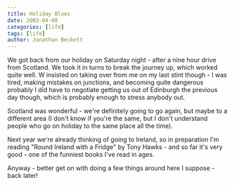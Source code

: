 ```yaml
---
title: Holiday Blues
date: 2003-04-08
categories: [life]
tags: [life]
author: Jonathan Beckett
---
```


We got back from our holiday on Saturday night - after a nine hour drive from Scotland. We took it in turns to break the journey up, which worked quite well. W insisted on taking over from me on my last stint though - I was tired, making mistakes on junctions, and becoming quite dangerous probably  I did have to negotiate getting us out of Edinburgh the previous day though, which is probably enough to stress anybody out.

Scotland was wonderful - we're definitely going to go again, but maybe to a different area (I don't know if you're the same, but I don't understand people who go on holiday to the same place all the time).

Next year we're already thinking of going to Ireland, so in preparation I'm reading "Round Ireland with a Fridge" by Tony Hawks - and so far it's very good - one of the funniest books I've read in ages.

Anyway - better get on with doing a few things around here I suppose - back later!